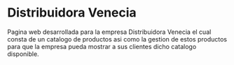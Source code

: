 # Distribuidora Venecia

Pagina web desarrollada para la empresa Distribuidora Venecia el cual consta de un catalogo de productos asi como la gestion de estos productos para que la empresa pueda mostrar a sus clientes dicho catalogo disponible.
